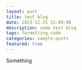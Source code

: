```yaml
---
layout: post
title: test blog
date: 2023-12-25 15:09:00
description: some test blog
tags: formatting-code
categories: sample-posts
featured: true
---
```


Something